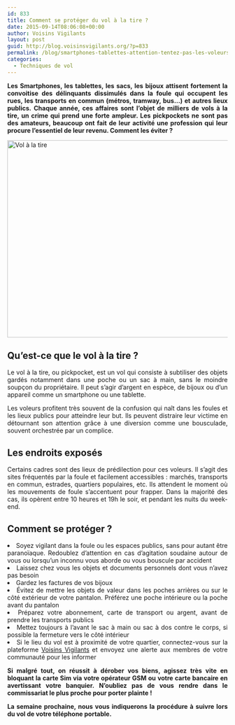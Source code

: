 ```yaml
---
id: 833
title: Comment se protéger du vol à la tire ?
date: 2015-09-14T08:06:08+00:00
author: Voisins Vigilants
layout: post
guid: http://blog.voisinsvigilants.org/?p=833
permalink: /blog/smartphones-tablettes-attention-tentez-pas-les-voleurs-tire/
categories:
  - Techniques de vol
---
```

<p style="text-align: justify;">
  <strong>Les Smartphones, les tablettes, les sacs, les bijoux attisent fortement la convoitise des délinquants dissimulés dans la foule qui occupent les rues, les transports en commun (métros, tramway, bus…) et autres lieux publics.</strong><strong> </strong><strong>Chaque année, ces affaires sont l’objet de milliers de vols à la tire, un crime qui prend une forte ampleur. Les pickpockets ne sont pas des amateurs, beaucoup ont fait de leur activité une profession qui leur procure l’essentiel de leur revenu. Comment les éviter ?</strong>
</p>

<p style="text-align: justify;">
  <a href="http://blog.voisinsvigilants.org/wp-content/uploads/2015/08/Vol-à-la-tire.jpg"><img class="aligncenter  wp-image-834" src="http://blog.voisinsvigilants.org/wp-content/uploads/2015/08/Vol-à-la-tire.jpg" alt="Vol à la tire" width="676" height="451" /></a>
</p>

## **Qu’est-ce que le vol à la tire ?**

<p style="text-align: justify;">
  Le vol à la tire, ou pickpocket, est un vol qui consiste à subtiliser des objets gardés notamment dans une poche ou un sac à main, sans le moindre soupçon du propriétaire. Il peut s’agir d’argent en espèce, de bijoux ou d’un appareil comme un smartphone ou une tablette.
</p>

<p style="text-align: justify;">
  Les voleurs profitent très souvent de la confusion qui naît dans les foules et les lieux publics pour atteindre leur but. Ils peuvent distraire leur victime en détournant son attention grâce à une diversion comme une bousculade, souvent orchestrée par un complice.
</p>

## **Les endroits exposés**

<p style="text-align: justify;">
  Certains cadres sont des lieux de prédilection pour ces voleurs. Il s’agit des sites fréquentés par la foule et facilement accessibles : marchés, transports en commun, estrades, quartiers populaires, etc. Ils attendent le moment où les mouvements de foule s’accentuent pour frapper. Dans la majorité des cas, ils opèrent entre 10 heures et 19h le soir, et pendant les nuits du week-end.
</p>

## **Comment se protéger ?**

<li style="text-align: justify;">
  Soyez vigilant dans la foule ou les espaces publics, sans pour autant être paranoïaque. Redoublez d’attention en cas d’agitation soudaine autour de vous ou lorsqu’un inconnu vous aborde ou vous bouscule par accident
</li>
<li style="text-align: justify;">
  Laissez chez vous les objets et documents personnels dont vous n’avez pas besoin
</li>
<li style="text-align: justify;">
  Gardez les factures de vos bijoux
</li>
<li style="text-align: justify;">
  Évitez de mettre les objets de valeur dans les poches arrières ou sur le côté extérieur de votre pantalon. Préférez une poche intérieure ou la poche avant du pantalon
</li>
<li style="text-align: justify;">
  Préparez votre abonnement, carte de transport ou argent, avant de prendre les transports publics
</li>
<li style="text-align: justify;">
  Mettez toujours à l’avant le sac à main ou sac à dos contre le corps, si possible la fermeture vers le côté intérieur
</li>
<li style="text-align: justify;">
  Si le lieu du vol est à proximité de votre quartier, connectez-vous sur la plateforme <a href="http://www.voisinsvigilants.org">Voisins Vigilants</a> et envoyez une alerte aux membres de votre communauté pour les informer
</li>

<p style="text-align: justify;">
  <strong>Si malgré tout, on réussit à dérober vos biens, agissez très vite en bloquant la carte Sim via votre opérateur GSM ou votre carte bancaire en avertissant votre banquier. </strong><strong>N&rsquo;oubliez pas de vous rendre dans le commissariat le plus proche pour porter plainte !</strong>
</p>

<p style="text-align: justify;">
  <strong>La semaine prochaine, nous vous indiquerons la procédure à suivre lors du vol de votre téléphone portable.</strong>
</p>
